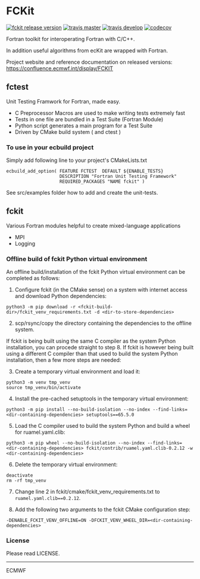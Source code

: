 FCKit
=====

[![fckit release version](https://img.shields.io/github/release/ecmwf/fckit.svg)](https://github.com/ecmwf/fckit/releases/latest)
[![travis master](https://img.shields.io/travis/ecmwf/fckit/master.svg?label=master&logo=travis)](http://travis-ci.org/ecmwf/fckit "master")
[![travis develop](https://img.shields.io/travis/ecmwf/fckit/develop.svg?label=develop&logo=travis)](http://travis-ci.org/ecmwf/fckit "develop")
[![codecov](https://codecov.io/gh/ecmwf/fckit/branch/develop/graph/badge.svg)](https://codecov.io/gh/ecmwf/fckit)

Fortran toolkit for interoperating Fortran with C/C++.

In addition useful algorithms from ecKit are wrapped with Fortran.

Project website and reference documentation on released versions:
https://confluence.ecmwf.int/display/FCKIT

## fctest

Unit Testing Framwork for Fortran, made easy.

- C Preprocessor Macros are used to make writing tests extremely fast
- Tests in one file are bundled in a Test Suite (Fortran Module)
- Python script generates a main program for a Test Suite
- Driven by CMake build system ( and ctest )

### To use in your ecbuild project

Simply add following line to your project's CMakeLists.txt

```
ecbuild_add_option( FEATURE FCTEST  DEFAULT ${ENABLE_TESTS}
                    DESCRIPTION "Fortran Unit Testing Framework"
                    REQUIRED_PACKAGES "NAME fckit" )
```

See src/examples folder how to add and create the unit-tests.

## fckit

Various Fortran modules helpful to create mixed-language applications

- MPI
- Logging

### Offline build of fckit Python virtual environment

An offline build/installation of the fckit Python virtual environment can be completed as follows:

1. Configure fckit (in the CMake sense) on a system with internet access and download Python dependencies:

```
python3 -m pip download -r <fckit-build-dir>/fckit_venv_requirements.txt -d <dir-to-store-dependencies>
```

2. scp/rsync/copy the directory containing the dependencies to the offline system.

If fckit is being built using the same C compiler as the system Python installation, you can procede straight
to step 8. If fckit is however being built using a different C compiler than that used to build the system
Python installation, then a few more steps are needed:

3. Create a temporary virtual environment and load it:

```
python3 -m venv tmp_venv
source tmp_venv/bin/activate
```

4. Install the pre-cached setuptools in the temporary virtual environment:

```
python3 -m pip install --no-build-isolation --no-index --find-links=<dir-containing-dependencies> setuptools==65.5.0
```

5. Load the C compiler used to build the system Python and build a wheel for ruamel.yaml.clib:

```
python3 -m pip wheel --no-build-isolation --no-index --find-links=<dir-containing-dependencies> fckit/contrib/ruamel.yaml.clib-0.2.12 -w <dir-containing-dependencies>
```

6. Delete the temporary virtual environment:

```
deactivate
rm -rf tmp_venv
```

7. Change line 2 in fckit/cmake/fckit_venv_requirements.txt to `ruamel.yaml.clib==0.2.12`.

8. Add the following two arguments to the fckit CMake configuration step:

```
-DENABLE_FCKIT_VENV_OFFLINE=ON -DFCKIT_VENV_WHEEL_DIR=<dir-containing-dependencies>
```

### License

Please read LICENSE.

---------------------------------------------------------------------

ECMWF
